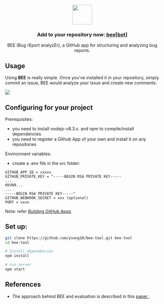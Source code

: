 <p align="center">
  <img src="https://i.ibb.co/6bTfSwp/bee-icon.png?s=128&v=4" width="64">
  <h3 align="center">Add to your repository now: <a href="https://github.com/ysong10/bee-tool">bee[bot]</a></h3>
  <p align="center">BEE (Bug rEport analyzEr), a GitHub app for structuring and analyzing bug reports. <p> 
  </p>
</p>

## Usage
Using **BEE** is really simple. Once you've installed it in your repository, simply commit an issue, BEE would analyze your issue and create new comments:

![](https://j.gifs.com/QnxpvG.gif)

## Configuring for your project
Prerequisites:
 - you need to install nodejs-v8.3.x. and npm to compile/install dependencies
 - you need to register a Github App of your own and install it on any repositories


Environment variables:
 - create a .env file in the src folder:
 ```
GITHUB_APP_ID = xxxxx
GITHUB_PRIVATE_KEY = "-----BEGIN RSA PRIVATE KEY-----
...
HkVN9...
...
-----BEGIN RSA PRIVATE KEY-----"
GITHUB_WEBHOOK_SECRET = xxx (optional)
PORT = xxxx
```
Note: refer <a href="https://developer.github.com/apps/building-github-apps/"> Building GitHub Apps</a>
## Set up:
```sh
git clone https://github.com/ysong10/bee-tool.git bee-tool
cd bee-tool

# Install dependencies
npm install

# run server
npm start
```

## References
 - The approach behind BEE and evaluation is described in this  <a href="https://developer.github.com/apps/building-github-apps/"> paper <a>. 



